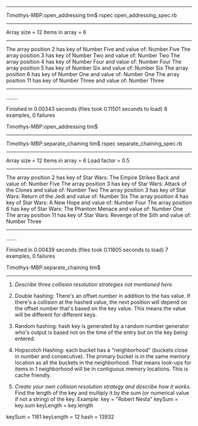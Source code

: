 ***************************************************************************

Timothys-MBP:open_addressing tim$ rspec open_addressing_spec.rb

***      ****      ***
Array size = 12
Items in array = 6
***      ****      ***
The array position 2 has key of Number Five and value of: Number Five
The array position 3 has key of Number Two and value of: Number Two
The array position 4 has key of Number Four and value of: Number Four
The array position 5 has key of Number Six and value of: Number Six
The array position 6 has key of Number One and value of: Number One
The array position 11 has key of Number Three and value of: Number Three
***      ****      ***
........

Finished in 0.00343 seconds (files took 0.11501 seconds to load)
8 examples, 0 failures

Timothys-MBP:open_addressing tim$

***************************************************************************

Timothys-MBP:separate_chaining tim$ rspec separate_chaining_spec.rb

***      ****      ***
Array size = 12
Items in array = 6
Load factor = 0.5
***      ****      ***
The array position 2 has key of Star Wars: The Empire Strikes Back and value of: Number Five
The array position 3 has key of Star Wars: Attack of the Clones and value of: Number Two
The array position 3 has key of Star Wars: Return of the Jedi and value of: Number Six
The array position 4 has key of Star Wars: A New Hope and value of: Number Four
The array position 6 has key of Star Wars: The Phantom Menace and value of: Number One
The array position 11 has key of Star Wars: Revenge of the Sith and value of: Number Three
***      ****      ***
.......

Finished in 0.00439 seconds (files took 0.11805 seconds to load)
7 examples, 0 failures

Timothys-MBP:separate_chaining tim$

***************************************************************************

1. *Describe three collision resolution strategies not mentioned here.*
  1. Double hashing: There's an offset number in addition to the has value. If there's a collision at the hashed value, the next position will depend on the offset number that's based on the key value. This means the value will be different for different keys.

  2. Random hashing: hash key is generated by a random number generator who's output is based not on the time of the entry but on the key being entered.

  3. Hopscotch Hashing: each bucket has a "neighborhood" (buckets close in number and consecutive). The primary bucket is in the same memory location as all the buckets in the neighborhood. That means look-ups for items in 1 neighborhood will be in contiguous memory locations. This is cache friendly.

2. *Create your own collision resolution strategy and describe how it works.*
Find the length of the key and multiply it by the sum (or numerical value if not a string) of the key.
Example:
key = "Robert Nesta"
keySum = key.sum
keyLength = key.length

keySum = 1161
keyLength = 12
hash = 13932
